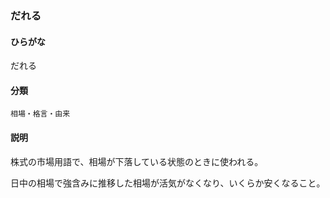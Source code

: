<div style="display:none;">

## [あ行](securities-terms?id=あ行)
## [か行](securities-terms?id=か行)
## [さ行](securities-terms?id=さ行)
## [た行](securities-terms?id=た行)

</div>

### だれる

#### ひらがな

だれる

#### 分類

`相場・格言・由来`

#### 説明

株式の市場用語で、相場が下落している状態のときに使われる。
日中の相場で強含みに推移した相場が活気がなくなり、いくらか安くなること。 

<div style="display:none;">

## [な行](securities-terms?id=な行)
## [は行](securities-terms?id=は行)
## [ま行](securities-terms?id=ま行)
## [や行](securities-terms?id=や行)
## [ら行](securities-terms?id=ら行)
## [わ行](securities-terms?id=わ行)
## [英数字・記号](securities-terms?id=英数字・記号)

</div>

